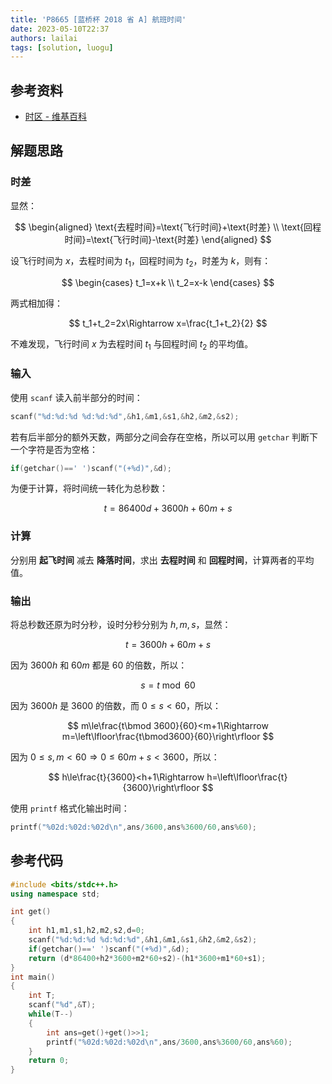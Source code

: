 ```yaml
---
title: 'P8665 [蓝桥杯 2018 省 A] 航班时间'
date: 2023-05-10T22:37
authors: lailai
tags: [solution, luogu]
---
```


<Solution pid="P8665" aid="pd0c0u8l" />

<!-- truncate -->

## 参考资料

- [时区 - 维基百科](https://zh.wikipedia.org/wiki/时区)

## 解题思路

### 时差

显然：

$$
\begin{aligned}
  \text{去程时间}=\text{飞行时间}+\text{时差} \\
  \text{回程时间}=\text{飞行时间}-\text{时差}
\end{aligned}
$$

设飞行时间为 $x$，去程时间为 $t_1$，回程时间为 $t_2$，时差为 $k$，则有：

$$
\begin{cases}
  t_1=x+k \\
  t_2=x-k
\end{cases}
$$

两式相加得：

$$
t_1+t_2=2x\Rightarrow x=\frac{t_1+t_2}{2}
$$

不难发现，飞行时间 $x$ 为去程时间 $t_1$ 与回程时间 $t_2$ 的平均值。

### 输入

使用 `scanf` 读入前半部分的时间：

```cpp
scanf("%d:%d:%d %d:%d:%d",&h1,&m1,&s1,&h2,&m2,&s2);
```

若有后半部分的额外天数，两部分之间会存在空格，所以可以用 `getchar` 判断下一个字符是否为空格：

```cpp
if(getchar()==' ')scanf("(+%d)",&d);
```

为便于计算，将时间统一转化为总秒数：

$$
t=86400d+3600h+60m+s
$$

### 计算

分别用 **起飞时间** 减去 **降落时间**，求出 **去程时间** 和 **回程时间**，计算两者的平均值。

### 输出

将总秒数还原为时分秒，设时分秒分别为 $h,m,s$，显然：

$$
t=3600h+60m+s
$$

因为 $3600h$ 和 $60m$ 都是 $60$ 的倍数，所以：

$$
s=t\bmod 60
$$

因为 $3600h$ 是 $3600$ 的倍数，而 $0\le s<60$，所以：

$$
m\le\frac{t\bmod 3600}{60}<m+1\Rightarrow m=\left\lfloor\frac{t\bmod3600}{60}\right\rfloor
$$

因为 $0\le s,m<60\Rightarrow  0\le60m+s<3600$，所以：

$$
h\le\frac{t}{3600}<h+1\Rightarrow h=\left\lfloor\frac{t}{3600}\right\rfloor
$$

使用 `printf` 格式化输出时间：

```cpp
printf("%02d:%02d:%02d\n",ans/3600,ans%3600/60,ans%60);
```

## 参考代码

```cpp
#include <bits/stdc++.h>
using namespace std;

int get()
{
	int h1,m1,s1,h2,m2,s2,d=0;
	scanf("%d:%d:%d %d:%d:%d",&h1,&m1,&s1,&h2,&m2,&s2);
	if(getchar()==' ')scanf("(+%d)",&d);
	return (d*86400+h2*3600+m2*60+s2)-(h1*3600+m1*60+s1);
}
int main()
{
	int T;
	scanf("%d",&T);
	while(T--)
	{
		int ans=get()+get()>>1;
		printf("%02d:%02d:%02d\n",ans/3600,ans%3600/60,ans%60);
	}
	return 0;
}
```
